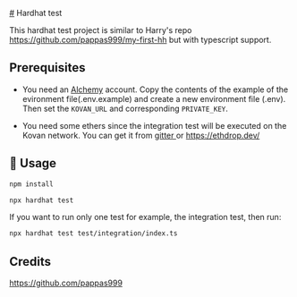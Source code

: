 [#](#) Hardhat test

This hardhat test project is similar to Harry's repo https://github.com/pappas999/my-first-hh but with typescript support.

## Prerequisites

- You need an [Alchemy](https://www.alchemy.com/) account. Copy the contents of the example of the evironment file(.env.example) and create a new environment file (.env). Then set the `KOVAN_URL` and corresponding `PRIVATE_KEY`.

- You need some ethers since the integration test will be executed on the Kovan network. You can get it from [ gitter ](https://gitter.im/kovan-testnet/faucet) or https://ethdrop.dev/

## 🚀 Usage

```sh
npm install
```

```sh
npx hardhat test
```

If you want to run only one test for example, the integration test, then run:

```sh
npx hardhat test test/integration/index.ts
```

## Credits

https://github.com/pappas999
